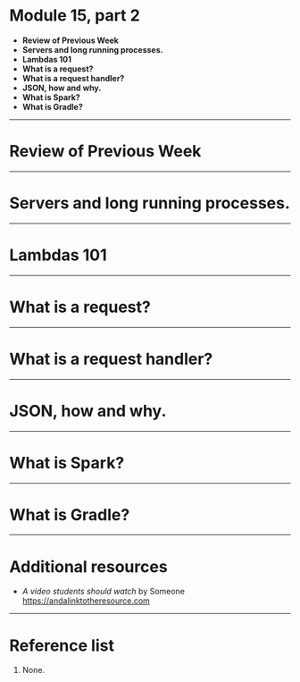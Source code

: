 <!--
$theme: default
page_number: true
footer: Java Class - Module 15, part 2
-->

# Module 15, part 2

- **Review of Previous Week**
- **Servers and long running processes.**
- **Lambdas 101**
- **What is a request?**
- **What is a request handler?**
- **JSON, how and why.**
- **What is Spark?**
- **What is Gradle?**

-----------------------------------------------------------------------------

# Review of Previous Week

-----------------------------------------------------------------------------

# Servers and long running processes.

-----------------------------------------------------------------------------

# Lambdas 101

-----------------------------------------------------------------------------

# What is a request?

-----------------------------------------------------------------------------

# What is a request handler?

-----------------------------------------------------------------------------

# JSON, how and why.

-----------------------------------------------------------------------------

# What is Spark?

-----------------------------------------------------------------------------

# What is Gradle?

-----------------------------------------------------------------------------

# Additional resources

- _A video students should watch_ by Someone https://andalinktotheresource.com

-----------------------------------------------------------------------------

# Reference list

1. None.
